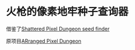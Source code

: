 # 火枪的像素地牢种子查询器
借鉴了[Shattered Pixel Dungeon seed finder](https://github.com/Elektrochecker/shpd-seed-finder#shattered-pixel-dungeon-seed-finder)

原项目[ARranged Pixel Dungeon](https://github.com/Hoto-Mocha/ARranged-Pixel-Dungeon)

